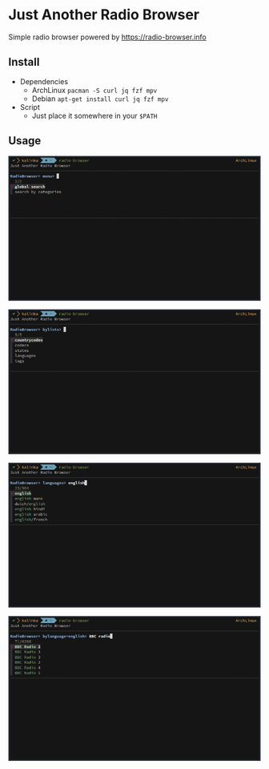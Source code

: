 # Just Another Radio Browser

Simple radio browser powered by https://radio-browser.info

## Install

- Dependencies
  - ArchLinux `pacman -S curl jq fzf mpv`
  - Debian `apt-get install curl jq fzf mpv`
- Script
  - Just place it somewhere in your `$PATH`

## Usage

![search-type](images/search.png)

![categories](images/categories.png)

![bylanguage](images/bylanguage.png)

![bbc-radio](images/bbc-radio.png)

